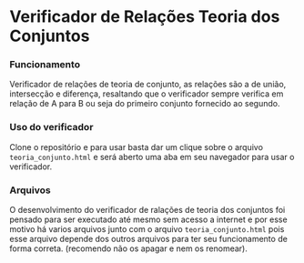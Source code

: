 # Verificador de Relações Teoria dos Conjuntos

### Funcionamento

Verificador de relações de teoria de conjunto, as relações são a de união, intersecção e diferença, resaltando que o verificador sempre verifica em relação de A para B ou seja do primeiro conjunto fornecido ao segundo.

### Uso do verificador

Clone o repositório e para usar basta dar um clique sobre o arquivo `teoria_conjunto.html` e será aberto uma aba em seu navegador para usar o verificador.

### Arquivos

O desenvolvimento do verificador de ralações de teoria dos conjuntos foi pensado para ser executado até mesmo sem acesso a internet e por esse motivo há varios arquivos junto com o arquivo `teoria_conjunto.html` pois esse arquivo depende dos outros arquivos para ter seu funcionamento de forma correta. (recomendo não os apagar e nem os renomear).
